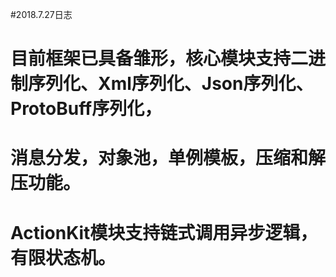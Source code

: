#2018.7.27日志
#	目前框架已具备雏形，核心模块支持二进制序列化、Xml序列化、Json序列化、ProtoBuff序列化，
#	消息分发，对象池，单例模板，压缩和解压功能。
#	ActionKit模块支持链式调用异步逻辑，有限状态机。